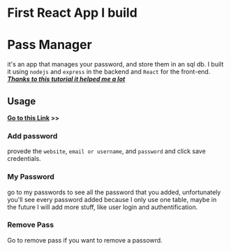 # First React App I build
# Pass Manager
it's an app that manages your password, and store them in an sql db. I built it using `nodejs` and `express` in the backend and `React` for the front-end.
<br>
***[Thanks to this tutorial it helped me a lot](https://www.youtube.com/watch?v=q9V7kLXvP3E&list=PLpPqplz6dKxXfVVta2i-kZQR_61ZKZmgJ&index=3&ab_channel=PedroTech)*** 


## Usage
**[Go to this Link](https://thenew-programer.github.io/pass-manager/) >>**
### Add password
provede the `website`, `email or username`, and `password` and click save credentials.
### My Password
go to my passwords to see all the password that you added, unfortunately you'll see every password added because I only use one table, maybe in the future I will add more stuff, like user login and authentification.
### Remove Pass
Go to remove pass if you want to remove a passowrd.
